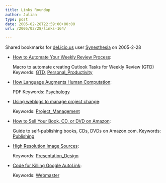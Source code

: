 ```yaml
---
title: Links Roundup
author: Julian
type: post
date: 2005-02-28T22:59:00+00:00
url: /2005/02/28/links-164/

---
```

Shared bookmarks for [del.icio.us][1] user  [Synesthesia][2] on 2005-2-28

  * [How to Automate Your Weekly Review Process][3]:
  
    Macro to automate creating Outlook Tasks for Weekly Review (GTD) Keywords: [GTD][4], [Personal_Productivity][5]
  * [How Language Augments Human Computation][6]:
  
    PDF Keywords: [Psychology][7]
  * [Using weblogs to manage project change][8]:
   
    Keywords: [Project_Management][9]
  * [How to Sell Your Book, CD, or DVD on Amazon][10]:
  
    Guide to self-publishing books, CDs, DVDs on Amazon.com. Keywords: [Publishing][11]
  * [High Resolution Image Sources][12]:
   
    Keywords: [Presentation_Design][13]
  * [Code for Killing Google AutoLink][14]:
   
    Keywords: [Webmaster][15]

 [1]: http://del.icio.us/
 [2]: http://del.icio.us/synesthesia
 [3]: http://michaelhyatt.blogs.com/workingsmart/2004/06/how_to_automate.html "http://michaelhyatt.blogs.com/workingsmart/2004/06/how_to_automate.html"
 [4]: http://del.icio.us/synesthesia/GTD
 [5]: http://del.icio.us/synesthesia/Personal_Productivity
 [6]: http://www.cogs.indiana.edu/andy/magic.pdf "http://www.cogs.indiana.edu/andy/magic.pdf"
 [7]: http://del.icio.us/synesthesia/Psychology
 [8]: http://www.infosential.com/archives/2005/02/using-weblogs-to-manage-project-change.php "http://www.infosential.com/archives/2005/02/using-weblogs-to-manage-project-change.php"
 [9]: http://del.icio.us/synesthesia/Project_Management
 [10]: http://www.kk.org/cooltools/archives/000668.php "http://www.kk.org/cooltools/archives/000668.php"
 [11]: http://del.icio.us/synesthesia/Publishing
 [12]: http://www.projectified.com/2005/02/beyond_bullet_p.html "http://www.projectified.com/2005/02/beyond_bullet_p.html"
 [13]: http://del.icio.us/synesthesia/Presentation_Design
 [14]: http://www.threadwatch.org/node/1562 "http://www.threadwatch.org/node/1562"
 [15]: http://del.icio.us/synesthesia/Webmaster
